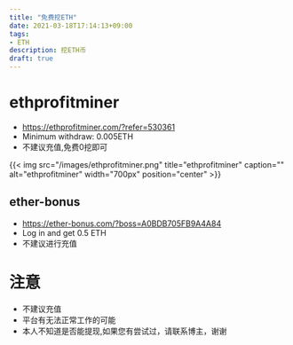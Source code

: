 ```yaml
---
title: "免费挖ETH"
date: 2021-03-18T17:14:13+09:00
tags:  
- ETH
description: 挖ETH币
draft: true
---
```


# ethprofitminer
- https://ethprofitminer.com/?refer=530361
- Minimum withdraw: 0.005ETH
- 不建议充值,免费0挖即可

<!--more-->

{{< img src="/images/ethprofitminer.png" title="ethprofitminer" caption="" alt="ethprofitminer" width="700px" position="center" >}}

## ether-bonus
- https://ether-bonus.com/?boss=A0BDB705FB9A4A84
- Log in and get 0.5 ETH
- 不建议进行充值

# 注意
- 不建议充值
- 平台有无法正常工作的可能
- 本人不知道是否能提现,如果您有尝试过，请联系博主，谢谢

